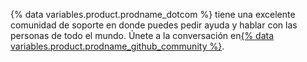 {% data variables.product.prodname_dotcom %} tiene una excelente comunidad de soporte en donde puedes pedir ayuda y hablar con las personas de todo el mundo. Únete a la conversación en[{% data variables.product.prodname_github_community %}](https://github.com/orgs/community/discussions).
